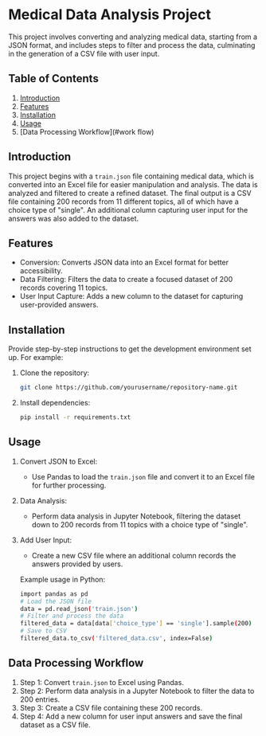 # Medical Data Analysis Project

This project involves converting and analyzing medical data, starting from a JSON format, and includes steps to filter and process the data, culminating in the generation of a CSV file with user input.
## Table of Contents

1. [Introduction](#introduction)
2. [Features](#features)
3. [Installation](#installation)
4. [Usage](#usage)
5. [Data Processing Workflow](#work flow)

## Introduction

This project begins with a `train.json` file containing medical data, which is converted into an Excel file for easier manipulation and analysis. The data is analyzed and filtered to create a refined dataset. The final output is a CSV file containing 200 records from 11 different topics, all of which have a choice type of "single". An additional column capturing user input for the answers was also added to the dataset.
## Features

- Conversion: Converts JSON data into an Excel format for better accessibility.
- Data Filtering: Filters the data to create a focused dataset of 200 records covering 11 topics.
- User Input Capture: Adds a new column to the dataset for capturing user-provided answers.
## Installation

Provide step-by-step instructions to get the development environment set up. For example:

1. Clone the repository:
   ```bash
   git clone https://github.com/yourusername/repository-name.git

2. Install dependencies:
    ```bash
   pip install -r requirements.txt
   
## Usage

1. Convert JSON to Excel:

   - Use Pandas to load the `train.json` file and convert it to an Excel file for further processing.
2. Data Analysis:

    - Perform data analysis in Jupyter Notebook, filtering the dataset down to 200 records from 11 topics with a choice type of "single".
3. Add User Input:

   - Create a new CSV file where an additional column records the answers provided by users.
   
    Example usage in Python:
    ```bash
    import pandas as pd
    # Load the JSON file
    data = pd.read_json('train.json')
    # Filter and process the data
    filtered_data = data[data['choice_type'] == 'single'].sample(200)
    # Save to CSV
    filtered_data.to_csv('filtered_data.csv', index=False)


## Data Processing Workflow
1. Step 1: Convert `train.json` to Excel using Pandas.
2. Step 2: Perform data analysis in a Jupyter Notebook to filter the data to 200 entries.
3. Step 3: Create a CSV file containing these 200 records.
4. Step 4: Add a new column for user input answers and save the final dataset as a CSV file.